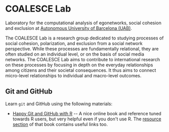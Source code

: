 # COALESCE Lab

Laboratory for the computational analysis of egonetworks, social cohesion and exclusion at [Autonomous University of Barcelona (UAB)](https://www.uab.cat/).

The COALESCE Lab is a research group dedicated to studying processes of social cohesion, polarization, and exclusion from a social network perspective. While these processes are fundamentally relational, they are often studied on an individual level, or on the basis of social media networks. The COALESCE Lab aims to contribute to international research on these processes by focusing in depth on the everyday relationships among citizens and their societal consequences. It thus aims to connect micro-level relationships to individual and macro-level outcomes.


## Git and GitHub

Learn `git` and GitHub using the following materials:

- [Happy Git and GitHub with R](https://happygitwithr.com) -- A nice online book and reference tuned towards R users, but very helpful even if you don't use R. The [resource section](https://happygitwithr.com/resources.html) of that book contains useful links too.
